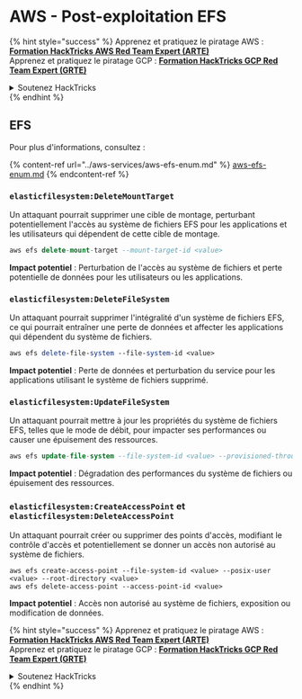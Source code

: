 # AWS - Post-exploitation EFS

{% hint style="success" %}
Apprenez et pratiquez le piratage AWS : <img src="/.gitbook/assets/image.png" alt="" data-size="line">[**Formation HackTricks AWS Red Team Expert (ARTE)**](https://training.hacktricks.xyz/courses/arte)<img src="/.gitbook/assets/image.png" alt="" data-size="line">\
Apprenez et pratiquez le piratage GCP : <img src="/.gitbook/assets/image (2).png" alt="" data-size="line">[**Formation HackTricks GCP Red Team Expert (GRTE)**<img src="/.gitbook/assets/image (2).png" alt="" data-size="line">](https://training.hacktricks.xyz/courses/grte)

<details>

<summary>Soutenez HackTricks</summary>

* Consultez les [**plans d'abonnement**](https://github.com/sponsors/carlospolop)!
* **Rejoignez le** 💬 [**groupe Discord**](https://discord.gg/hRep4RUj7f) ou le [**groupe Telegram**](https://t.me/peass) ou **suivez-nous** sur **Twitter** 🐦 [**@hacktricks\_live**](https://twitter.com/hacktricks\_live)**.**
* **Partagez des astuces de piratage en soumettant des PR aux** [**HackTricks**](https://github.com/carlospolop/hacktricks) et [**HackTricks Cloud**](https://github.com/carlospolop/hacktricks-cloud) github repos.

</details>
{% endhint %}

## EFS

Pour plus d'informations, consultez :

{% content-ref url="../aws-services/aws-efs-enum.md" %}
[aws-efs-enum.md](../aws-services/aws-efs-enum.md)
{% endcontent-ref %}

### `elasticfilesystem:DeleteMountTarget`

Un attaquant pourrait supprimer une cible de montage, perturbant potentiellement l'accès au système de fichiers EFS pour les applications et les utilisateurs qui dépendent de cette cible de montage.
```sql
aws efs delete-mount-target --mount-target-id <value>
```
**Impact potentiel** : Perturbation de l'accès au système de fichiers et perte potentielle de données pour les utilisateurs ou les applications.

### `elasticfilesystem:DeleteFileSystem`

Un attaquant pourrait supprimer l'intégralité d'un système de fichiers EFS, ce qui pourrait entraîner une perte de données et affecter les applications qui dépendent du système de fichiers.
```perl
aws efs delete-file-system --file-system-id <value>
```
**Impact potentiel** : Perte de données et perturbation du service pour les applications utilisant le système de fichiers supprimé.

### `elasticfilesystem:UpdateFileSystem`

Un attaquant pourrait mettre à jour les propriétés du système de fichiers EFS, telles que le mode de débit, pour impacter ses performances ou causer une épuisement des ressources.
```sql
aws efs update-file-system --file-system-id <value> --provisioned-throughput-in-mibps <value>
```
**Impact potentiel** : Dégradation des performances du système de fichiers ou épuisement des ressources.

### `elasticfilesystem:CreateAccessPoint` et `elasticfilesystem:DeleteAccessPoint`

Un attaquant pourrait créer ou supprimer des points d'accès, modifiant le contrôle d'accès et potentiellement se donner un accès non autorisé au système de fichiers.
```arduino
aws efs create-access-point --file-system-id <value> --posix-user <value> --root-directory <value>
aws efs delete-access-point --access-point-id <value>
```
**Impact potentiel** : Accès non autorisé au système de fichiers, exposition ou modification de données.

{% hint style="success" %}
Apprenez et pratiquez le piratage AWS :<img src="/.gitbook/assets/image.png" alt="" data-size="line">[**Formation HackTricks AWS Red Team Expert (ARTE)**](https://training.hacktricks.xyz/courses/arte)<img src="/.gitbook/assets/image.png" alt="" data-size="line">\
Apprenez et pratiquez le piratage GCP : <img src="/.gitbook/assets/image (2).png" alt="" data-size="line">[**Formation HackTricks GCP Red Team Expert (GRTE)**<img src="/.gitbook/assets/image (2).png" alt="" data-size="line">](https://training.hacktricks.xyz/courses/grte)

<details>

<summary>Soutenez HackTricks</summary>

* Consultez les [**plans d'abonnement**](https://github.com/sponsors/carlospolop)!
* **Rejoignez le** 💬 [**groupe Discord**](https://discord.gg/hRep4RUj7f) ou le [**groupe Telegram**](https://t.me/peass) ou **suivez-nous** sur **Twitter** 🐦 [**@hacktricks\_live**](https://twitter.com/hacktricks\_live)**.**
* **Partagez des astuces de piratage en soumettant des PR aux** [**HackTricks**](https://github.com/carlospolop/hacktricks) et [**HackTricks Cloud**](https://github.com/carlospolop/hacktricks-cloud) dépôts GitHub.

</details>
{% endhint %}
